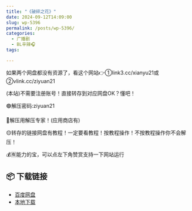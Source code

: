 ```yaml
---
title: "《破碎之花》"
date: 2024-09-12T14:09:00
slug: wp-5396
permalink: /posts/wp-5396/
categories:
  - 广播剧
  - BL辛辣🎧
tags:

---
```


如果两个网盘都没有资源了，看这个网站👉①link3.cc/xianyu21或②vlink.cc/ziyuan21

(本站)不需要注册账号！直接转存到对应网盘OK？懂吧！

🟢解压密码:ziyuan21

🔵解压用解压专家！(应用商店有)

🟡转存的链接网盘有教程！一定要看教程！按教程操作！不按教程操作你不会解压！

💰🈶能力的宝，可以点左下角赞赏支持一下网站运行

## 📦 下载链接
- [百度网盘](https://blziyuan21.com/pay-download/5396?key=1790a1b0ca&down_id=0)
- [本地下载](https://blziyuan21.com/pay-download/5396?key=1790a1b0ca&down_id=1)

